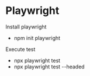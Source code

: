 # Playwright
Install playwright
- npm init playwright

Execute test
- npx playwright test
- npx playwright test --headed
